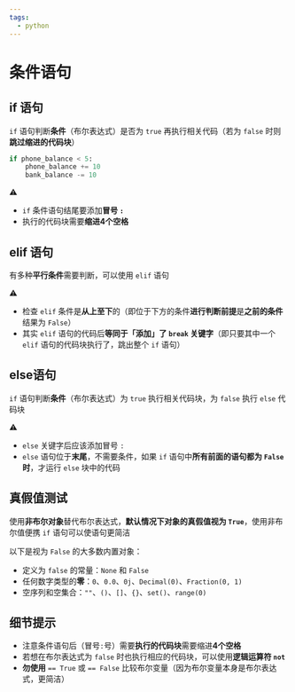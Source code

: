 ```yaml
---
tags:
  - python
---
```


# 条件语句
## if 语句
`if` 语句判断**条件**（布尔表达式）是否为 `true` 再执行相关代码（若为 `false` 时则**跳过缩进的代码块**）

```python
if phone_balance < 5:
    phone_balance += 10
    bank_balance -= 10
```

:warning:
* `if` 条件语句结尾要添加**冒号 `:`**
* 执行的代码块需要**缩进4个空格**

## elif 语句
有多种**平行条件**需要判断，可以使用 `elif` 语句

:warning:
* 检查 `elif` 条件是**从上至下**的（即位于下方的条件**进行判断前提**是**之前的条件**结果为 `False`）
* 其实 `elif` 语句的代码后**等同于「添加」了 `break` 关键字**（即只要其中一个  `elif` 语句的代码块执行了，跳出整个 `if` 语句）

## else语句
`if` 语句判断**条件**（布尔表达式）为 `true` 执行相关代码块，为 `false` 执行 `else` 代码块

:warning:
* `else` 关键字后应该添加冒号 `:`
* `else` 语句位于**末尾**，不需要条件，如果 `if` 语句中**所有前面的语句都为 `False` 时**，才运行 `else` 块中的代码

## 真假值测试
使用**非布尔对象**替代布尔表达式，**默认情况下对象的真假值视为 `True`**，使用非布尔值便携 `if` 语句可以使语句更简洁

以下是视为 `False` 的大多数内置对象：
* 定义为 `false` 的常量：`None` 和 `False`
* 任何数字类型的**零**：`0`、`0.0`、`0j`、`Decimal(0)`、`Fraction(0, 1)`
* 空序列和空集合：`""`、`()`、`[]`、`{}`、`set()`、`range(0)`

## 细节提示
* 注意条件语句后（冒号`:`号）需要**执行的代码块**需要缩进**4个空格**
* 若想在布尔表达式为 `false` 时也执行相应的代码块，可以使用**逻辑运算符 `not`**
*  **勿使用** `== True` 或 `== False` 比较布尔变量（因为布尔变量本身是布尔表达式，更简洁）



